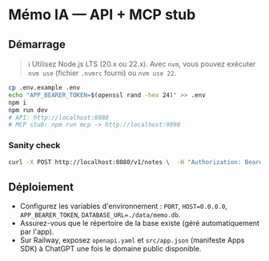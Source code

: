 # Mémo IA — API + MCP stub

## Démarrage

> ℹ️ Utilisez Node.js LTS (20.x ou 22.x). Avec `nvm`, vous pouvez exécuter `nvm use` (fichier `.nvmrc` fourni) ou `nvm use 22`.

```bash
cp .env.example .env
echo "APP_BEARER_TOKEN=$(openssl rand -hex 24)" >> .env
npm i
npm run dev
# API: http://localhost:8080
# MCP stub: npm run mcp -> http://localhost:9090
```

### Sanity check
```bash
curl -X POST http://localhost:8080/v1/notes \  -H "Authorization: Bearer $APP_BEARER_TOKEN" \  -H "X-ChatGPT-User: user_demo" \  -H 'Content-Type: application/json' \  -d '{"title":"Badge Parking","content":"Q-3 niveau -2","tags":["boulot","parking"],"remind_at":"2025-10-08T09:00:00Z"}'
```

## Déploiement

- Configurez les variables d'environnement : `PORT`, `HOST=0.0.0.0`, `APP_BEARER_TOKEN`, `DATABASE_URL=./data/memo.db`.
- Assurez-vous que le répertoire de la base existe (géré automatiquement par l'app).
- Sur Railway, exposez `openapi.yaml` et `src/app.json` (manifeste Apps SDK) à ChatGPT une fois le domaine public disponible.
